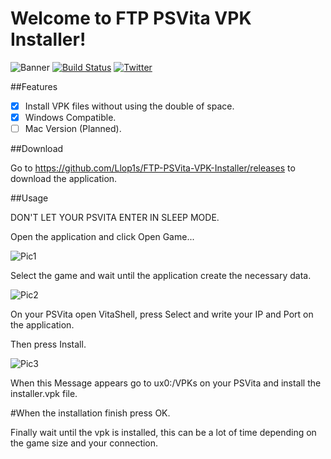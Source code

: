 Welcome to FTP PSVita VPK Installer!
===================

![Banner](https://s10.postimg.org/ml08irlhl/banner.png)
[![Build Status](https://travis-ci.org/Llop1s/FTP-PSVita-VPK-Installer.svg?branch=master)](https://travis-ci.org/Llop1s/FTP-PSVita-VPK-Installer) [![Twitter](https://img.shields.io/badge/twitter-@llopis14-blue.svg?style=flat)](http://twitter.com/llopis14)

##Features

- [x] Install VPK files without using the double of space.
- [x] Windows Compatible.
- [ ] Mac Version (Planned).

##Download

Go to https://github.com/Llop1s/FTP-PSVita-VPK-Installer/releases to download the application.

##Usage

DON'T LET YOUR PSVITA ENTER IN SLEEP MODE.

Open the application and click Open Game...

![Pic1](https://i.gyazo.com/475fd46b8a2ec702a522f12ee31e7507.png)

Select the game and wait until the application create the necessary data.

![Pic2](https://i.gyazo.com/f0bd97bfa1210f2efc68799af9043446.png)

On your PSVita open VitaShell, press Select and write your IP and Port on the application.

Then press Install.

![Pic3](https://i.gyazo.com/046ca3d9d9f93f9f333a84c8ec2bcfdf.png)

When this Message appears go to ux0:/VPKs on your PSVita and install the installer.vpk file.

#When the installation finish press OK.

Finally wait until the vpk is installed, this can be a lot of time depending on the game size and your connection.
